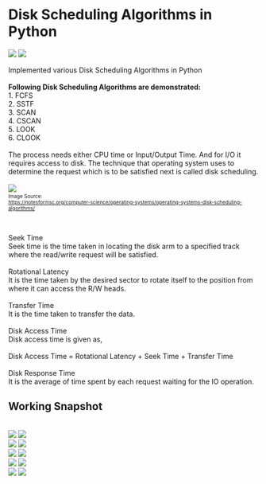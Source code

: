 # Disk Scheduling Algorithms in Python


<img src="https://img.shields.io/badge/Operating Systems-Disk Scheduling Algorithms-<green>"> <img src="https://img.shields.io/static/v1?label=Language&message=Python,Jupyter&color=blue">
<br>

Implemented various Disk Scheduling Algorithms in Python
<br>
<br><b> Following Disk Scheduling Algorithms are demonstrated:<br></b>
    1. FCFS<br>
    2. SSTF<br>
    3. SCAN<br>
    4. CSCAN<br>
    5. LOOK<br>
    6. CLOOK<br>
<br>
The process needs either CPU time or Input/Output Time. And for I/O it requires access to disk. The technique that operating system uses to determine the request which is to be satisfied next is called disk scheduling.<br>
<br>
<img src="image.png">
<font size = 1>
<br>Image Source:<br>
https://notesformsc.org/computer-science/operating-systems/operating-systems-disk-scheduling-algorithms/<br> </font>

<br>
 
Seek Time<br>
Seek time is the time taken in locating the disk arm to a specified track where the read/write request will be satisfied.
<br><br>
Rotational Latency<br>
It is the time taken by the desired sector to rotate itself to the position from where it can access the R/W heads.
<br><br>
Transfer Time<br>
It is the time taken to transfer the data.
<br><br>
Disk Access Time<br>
Disk access time is given as,
<br><br>
Disk Access Time = Rotational Latency + Seek Time + Transfer Time
<br><br>
Disk Response Time<br>
It is the average of time spent by each request waiting for the IO operation.

## Working Snapshot
<br>
<img src="working snaps/img1.JPG">
<img src="working snaps/img2.JPG">
<br>
<img src="working snaps/img3.JPG">
<img src="working snaps/img4.JPG">
<br>
<img src="working snaps/img5.JPG">
<img src="working snaps/img6.JPG">
<br>
<img src="working snaps/img7.JPG">
<img src="working snaps/img8.JPG">
<br>
<img src="working snaps/img9.JPG">
<img src="working snaps/img10.JPG">
<br>
